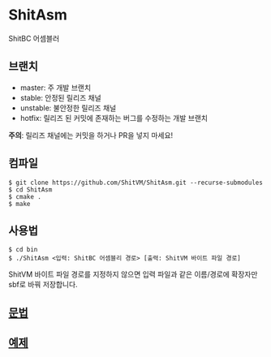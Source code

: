 # ShitAsm
ShitBC 어셈블러

## 브랜치
- master: 주 개발 브랜치
- stable: 안정된 릴리즈 채널
- unstable: 불안정한 릴리즈 채널
- hotfix: 릴리즈 된 커밋에 존재하는 버그를 수정하는 개발 브랜치

**주의**: 릴리즈 채널에는 커밋을 하거나 PR을 넣지 마세요!

## 컴파일
```
$ git clone https://github.com/ShitVM/ShitAsm.git --recurse-submodules
$ cd ShitAsm
$ cmake .
$ make
```

## 사용법
```
$ cd bin
$ ./ShitAsm <입력: ShitBC 어셈블리 경로> [출력: ShitVM 바이트 파일 경로]
```
ShitVM 바이트 파일 경로를 지정하지 않으면 입력 파일과 같은 이름/경로에 확장자만 sbf로 바꿔 저장합니다.

## [문법](https://github.com/ShitVM/ShitAsm/blob/master/docs/Syntax.md)
## [예제](https://github.com/ShitVM/ShitAsm/tree/master/examples)